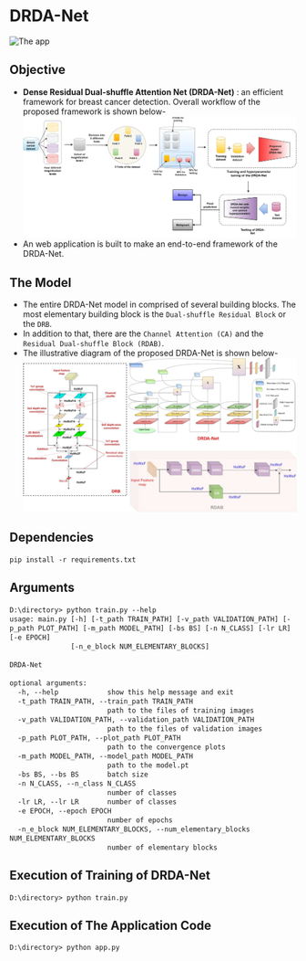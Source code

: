 # DRDA-Net
![The app](https://github.com/SohamChattopadhyayEE/DRDA-Net/blob/main/videos/Malignant1.gif)
## Objective
- **Dense Residual Dual-shuffle Attention Net (DRDA-Net)** : an efficient framework for breast cancer detection. Overall workflow of the proposed framework is shown below- ![flow diagram](https://github.com/SohamChattopadhyayEE/DRDA-Net/blob/main/figures/Overall%20flow%20diagram.jpg)
- An web application is built to make an end-to-end framework of the DRDA-Net. 

## The Model
- The entire DRDA-Net model in comprised of several building blocks. The most elementary building block is the `Dual-shuffle Residual Block` or the `DRB`. 
- In addition to that, there are the `Channel Attention (CA)` and the `Residual Dual-shuffle Block (RDAB)`. 
- The illustrative diagram of the proposed DRDA-Net is shown below-
![model](https://github.com/SohamChattopadhyayEE/DRDA-Net/blob/main/figures/Model.JPG)

## Dependencies 
    pip install -r requirements.txt

## Arguments
    D:\directory> python train.py --help
    usage: main.py [-h] [-t_path TRAIN_PATH] [-v_path VALIDATION_PATH] [-p_path PLOT_PATH] [-m_path MODEL_PATH] [-bs BS] [-n N_CLASS] [-lr LR] [-e EPOCH]
                   [-n_e_block NUM_ELEMENTARY_BLOCKS]

    DRDA-Net

    optional arguments:
      -h, --help            show this help message and exit
      -t_path TRAIN_PATH, --train_path TRAIN_PATH
                            path to the files of training images
      -v_path VALIDATION_PATH, --validation_path VALIDATION_PATH
                            path to the files of validation images
      -p_path PLOT_PATH, --plot_path PLOT_PATH
                            path to the convergence plots
      -m_path MODEL_PATH, --model_path MODEL_PATH
                            path to the model.pt
      -bs BS, --bs BS       batch size
      -n N_CLASS, --n_class N_CLASS
                            number of classes
      -lr LR, --lr LR       number of classes
      -e EPOCH, --epoch EPOCH
                            number of epochs
      -n_e_block NUM_ELEMENTARY_BLOCKS, --num_elementary_blocks NUM_ELEMENTARY_BLOCKS
                            number of elementary blocks
## Execution of Training of DRDA-Net
    D:\directory> python train.py
## Execution of The Application Code
    D:\directory> python app.py
